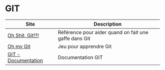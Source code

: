 # GIT

| Site                                           | Description                                           |
| ---------------------------------------------- | ----------------------------------------------------- |
| [Oh Shit, Git!?!](https://ohshitgit.com)       | Référence pour aider quand on fait une gaffe dans Git |
| [Oh my Git](https://ohmygit.org)               | Jeu pour apprendre Git                                |
| [GIT - Documentation](https://git-scm.com/doc) | Documentation GIT                                     |
